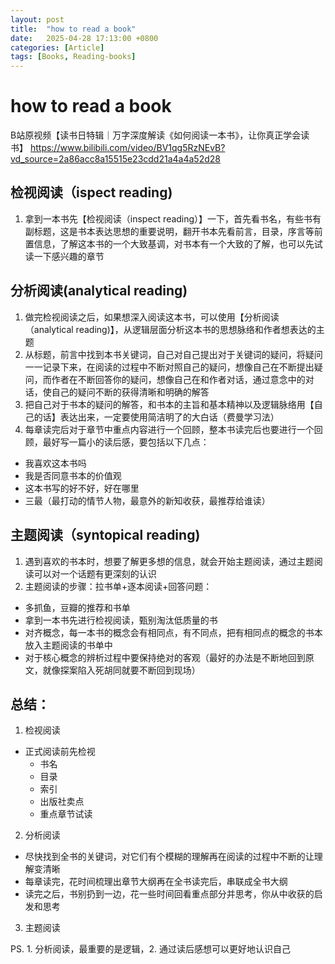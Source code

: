 ```yaml
---
layout: post
title:  "how to read a book"
date:   2025-04-28 17:13:00 +0800
categories: [Article]
tags: [Books, Reading-books]
---
```

# how to read a book

B站原视频【读书日特辑｜万字深度解读《如何阅读一本书》，让你真正学会读书】
<https://www.bilibili.com/video/BV1qg5RzNEvB?vd_source=2a86acc8a15515e23cdd21a4a4a52d28>

## 检视阅读（ispect reading)

1. 拿到一本书先【检视阅读（inspect reading）】一下，首先看书名，有些书有副标题，这是书本表达思想的重要说明，翻开书本先看前言，目录，序言等前置信息，了解这本书的一个大致基调，对书本有一个大致的了解，也可以先试读一下感兴趣的章节

## 分析阅读(analytical reading)

1. 做完检视阅读之后，如果想深入阅读这本书，可以使用【分析阅读（analytical reading)】，从逻辑层面分析这本书的思想脉络和作者想表达的主题
2. 从标题，前言中找到本书关键词，自己对自己提出对于关键词的疑问，将疑问一一记录下来，在阅读的过程中不断对照自己的疑问，想像自己在不断提出疑问，而作者在不断回答你的疑问，想像自己在和作者对话，通过意念中的对话，使自己的疑问不断的获得清晰和明确的解答
3. 把自己对于书本的疑问的解答，和书本的主旨和基本精神以及逻辑脉络用【自己的话】表达出来，一定要使用简洁明了的大白话（费曼学习法）
4. 每章读完后对于章节中重点内容进行一个回顾，整本书读完后也要进行一个回顾，最好写一篇小的读后感，要包括以下几点：
- 我喜欢这本书吗
- 我是否同意书本的价值观
- 这本书写的好不好，好在哪里
- 三最（最打动的情节人物，最意外的新知收获，最推荐给谁读）

## 主题阅读（syntopical reading)

1. 遇到喜欢的书本时，想要了解更多想的信息，就会开始主题阅读，通过主题阅读可以对一个话题有更深刻的认识
2. 主题阅读的步骤：拉书单+逐本阅读+回答问题：
- 多抓鱼，豆瓣的推荐和书单
- 拿到一本书先进行检视阅读，甄别淘汰低质量的书
- 对齐概念，每一本书的概念会有相同点，有不同点，把有相同点的概念的书本放入主题阅读的书单中
- 对于核心概念的辨析过程中要保持绝对的客观（最好的办法是不断地回到原文，就像探案陷入死胡同就要不断回到现场）

## 总结：

1. 检视阅读
- 正式阅读前先检视
  - 书名
  - 目录
  - 索引
  - 出版社卖点
  - 重点章节试读

2. 分析阅读
- 尽快找到全书的关键词，对它们有个模糊的理解再在阅读的过程中不断的让理解变清晰
- 每章读完，花时间梳理出章节大纲再在全书读完后，串联成全书大纲
- 读完之后，书别扔到一边，花一些时间回看重点部分并思考，你从中收获的启发和思考

3. 主题阅读



PS. 1. 分析阅读，最重要的是逻辑，2. 通过读后感想可以更好地认识自己
